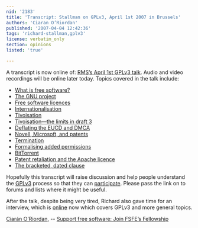 ```yaml
---
nid: '2183'
title: 'Transcript: Stallman on GPLv3, April 1st 2007 in Brussels'
authors: 'Ciaran O’Riordan'
published: '2007-04-04 12:42:36'
tags: 'richard-stallman,gplv3'
license: verbatim_only
section: opinions
listed: 'true'

---
```

A transcript is now online of: [RMS’s April 1st GPLv3 talk](http://fsfeurope.org/projects/gplv3/brussels-rms-transcript). Audio and video recordings will be online later today. Topics covered in the talk include:


* [What is free software?](http://fsfeurope.org/projects/gplv3/brussels-rms-transcript.en.html#free-sw)
* [The GNU project](http://fsfeurope.org/projects/gplv3/brussels-rms-transcript.en.html#gnu)
* [Free software licences](http://fsfeurope.org/projects/gplv3/brussels-rms-transcript.en.html#licences)
* [Internationalisation](http://fsfeurope.org/projects/gplv3/brussels-rms-transcript.en.html#internationalisation)
* [Tivoisation](http://fsfeurope.org/projects/gplv3/brussels-rms-transcript.en.html#tivoisation)
* [Tivoisation—the limits in draft 3](http://fsfeurope.org/projects/gplv3/brussels-rms-transcript.en.html#tivoisation-d3)
* [Deflating the EUCD and DMCA](http://fsfeurope.org/projects/gplv3/brussels-rms-transcript.en.html#eucd)
* [Novell, Microsoft, and patents](http://fsfeurope.org/projects/gplv3/brussels-rms-transcript.en.html#ms-novell)
* [Termination](http://fsfeurope.org/projects/gplv3/brussels-rms-transcript.en.html#termination)
* [Formalising added permissions](http://fsfeurope.org/projects/gplv3/brussels-rms-transcript.en.html#added)
* [BitTorrent](http://fsfeurope.org/projects/gplv3/brussels-rms-transcript.en.html#bittorrent)
* [Patent retaliation and the Apache licence](http://fsfeurope.org/projects/gplv3/brussels-rms-transcript.en.html#retaliation)
* [The bracketed, dated clause](http://fsfeurope.org/projects/gplv3/brussels-rms-transcript.en.html#bracketed)

Hopefully this transcript will raise discussion and help people understand the [GPLv3](http://fsfeurope.org/projects/gplv3/) process so that they can [participate](http://fsfeurope.org/projects/gplv3/gplv3.en.html#participate). Please pass the link on to forums and lists where it might be useful.

After the talk, despite being very tired, Richard also gave time for an interview, which is [online](http://www.groklaw.net/article.php?story=20070403114157109) now which covers GPLv3 and more general topics.

[Ciarán O’Riordan](http://ciaran.compsoc.com/), -- [Support free software: Join FSFE’s Fellowship](http://fsfe.org/join)

